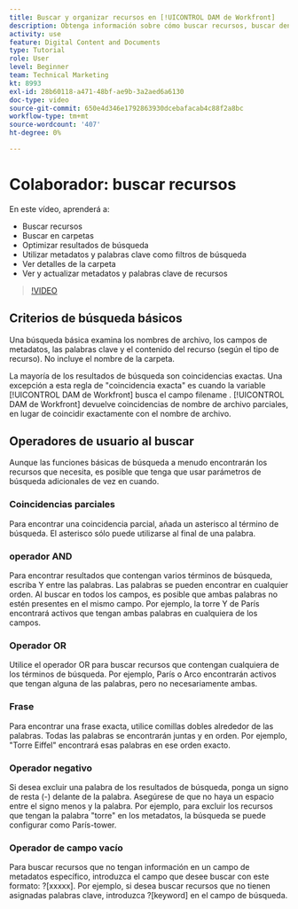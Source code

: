 ```yaml
---
title: Buscar y organizar recursos en [!UICONTROL DAM de Workfront]
description: Obtenga información sobre cómo buscar recursos, buscar dentro de carpetas, optimizar los resultados de búsqueda, usar metadatos y palabras clave como filtros de búsqueda y más en [!UICONTROL DAM de Workfront].
activity: use
feature: Digital Content and Documents
type: Tutorial
role: User
level: Beginner
team: Technical Marketing
kt: 8993
exl-id: 28b60118-a471-48bf-ae9b-3a2aed6a6130
doc-type: video
source-git-commit: 650e4d346e1792863930dcebafacab4c88f2a8bc
workflow-type: tm+mt
source-wordcount: '407'
ht-degree: 0%

---
```


# Colaborador: buscar recursos

En este vídeo, aprenderá a:

* Buscar recursos
* Buscar en carpetas
* Optimizar resultados de búsqueda
* Utilizar metadatos y palabras clave como filtros de búsqueda
* Ver detalles de la carpeta
* Ver y actualizar metadatos y palabras clave de recursos

>[!VIDEO](https://video.tv.adobe.com/v/335253/?quality=12&learn=on)

## Criterios de búsqueda básicos

Una búsqueda básica examina los nombres de archivo, los campos de metadatos, las palabras clave y el contenido del recurso (según el tipo de recurso). No incluye el nombre de la carpeta.

La mayoría de los resultados de búsqueda son coincidencias exactas. Una excepción a esta regla de &quot;coincidencia exacta&quot; es cuando la variable [!UICONTROL DAM de Workfront] busca el campo filename . [!UICONTROL DAM de Workfront] devuelve coincidencias de nombre de archivo parciales, en lugar de coincidir exactamente con el nombre de archivo.

## Operadores de usuario al buscar

Aunque las funciones básicas de búsqueda a menudo encontrarán los recursos que necesita, es posible que tenga que usar parámetros de búsqueda adicionales de vez en cuando.

### Coincidencias parciales

Para encontrar una coincidencia parcial, añada un asterisco al término de búsqueda. El asterisco sólo puede utilizarse al final de una palabra.

### operador AND

Para encontrar resultados que contengan varios términos de búsqueda, escriba Y entre las palabras. Las palabras se pueden encontrar en cualquier orden. Al buscar en todos los campos, es posible que ambas palabras no estén presentes en el mismo campo. Por ejemplo, la torre Y de París encontrará activos que tengan ambas palabras en cualquiera de los campos.

### Operador OR

Utilice el operador OR para buscar recursos que contengan cualquiera de los términos de búsqueda. Por ejemplo, París o Arco encontrarán activos que tengan alguna de las palabras, pero no necesariamente ambas.

### Frase

Para encontrar una frase exacta, utilice comillas dobles alrededor de las palabras. Todas las palabras se encontrarán juntas y en orden. Por ejemplo, &quot;Torre Eiffel&quot; encontrará esas palabras en ese orden exacto.

### Operador negativo

Si desea excluir una palabra de los resultados de búsqueda, ponga un signo de resta (-) delante de la palabra. Asegúrese de que no haya un espacio entre el signo menos y la palabra. Por ejemplo, para excluir los recursos que tengan la palabra &quot;torre&quot; en los metadatos, la búsqueda se puede configurar como París-tower.

### Operador de campo vacío

Para buscar recursos que no tengan información en un campo de metadatos específico, introduzca el campo que desee buscar con este formato: ?[xxxxx]. Por ejemplo, si desea buscar recursos que no tienen asignadas palabras clave, introduzca ?[keyword] en el campo de búsqueda.
